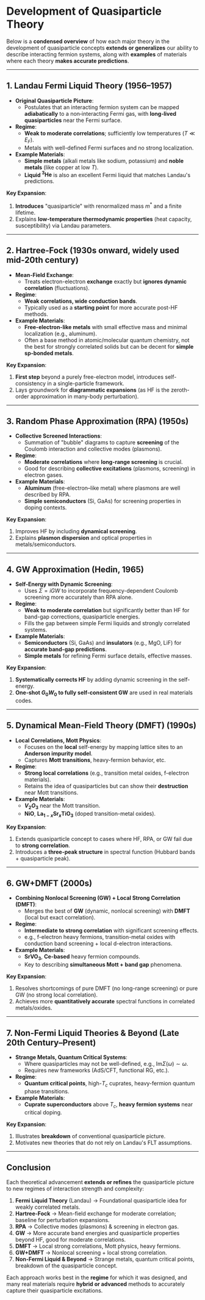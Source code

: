 # Development of Quasiparticle Theory

Below is a **condensed overview** of how each major theory in the development of quasiparticle concepts **extends or generalizes** our ability to describe interacting fermion systems, along with **examples** of materials where each theory **makes accurate predictions**.

---

## 1. Landau Fermi Liquid Theory (1956–1957)
- **Original Quasiparticle Picture**:  
  - Postulates that an interacting fermion system can be mapped **adiabatically** to a non‐interacting Fermi gas, with **long‐lived quasiparticles** near the Fermi surface.
- **Regime**:  
  - **Weak to moderate correlations**; sufficiently low temperatures ($T \ll E_F$).  
  - Metals with well-defined Fermi surfaces and no strong localization.
- **Example Materials**:  
  - **Simple metals** (alkali metals like sodium, potassium) and **noble metals** (like copper at low $T$).  
  - **Liquid $^3\text{He}$** is also an excellent Fermi liquid that matches Landau's predictions.

**Key Expansion**:  
1. **Introduces** "quasiparticle" with renormalized mass $m^*$ and a finite lifetime.  
2. Explains **low-temperature thermodynamic properties** (heat capacity, susceptibility) via Landau parameters.

---

## 2. Hartree-Fock (1930s onward, widely used mid-20th century)
- **Mean-Field Exchange**:  
  - Treats electron-electron **exchange** exactly but **ignores dynamic correlation** (fluctuations).
- **Regime**:  
  - **Weak correlations, wide conduction bands**.  
  - Typically used as a **starting point** for more accurate post-HF methods.
- **Example Materials**:  
  - **Free-electron-like metals** with small effective mass and minimal localization (e.g., aluminum).  
  - Often a base method in atomic/molecular quantum chemistry, not the best for strongly correlated solids but can be decent for **simple sp-bonded metals**.

**Key Expansion**:
1. **First step** beyond a purely free-electron model, introduces self-consistency in a single-particle framework.  
2. Lays groundwork for **diagrammatic expansions** (as HF is the zeroth-order approximation in many-body perturbation).

---

## 3. Random Phase Approximation (RPA) (1950s)
- **Collective Screened Interactions**:  
  - Summation of "bubble" diagrams to capture **screening** of the Coulomb interaction and collective modes (plasmons).
- **Regime**:  
  - **Moderate correlations** where **long-range screening** is crucial.  
  - Good for describing **collective excitations** (plasmons, screening) in electron gases.
- **Example Materials**:  
  - **Aluminum** (free-electron–like metal) where plasmons are well described by RPA.  
  - **Simple semiconductors** (Si, GaAs) for screening properties in doping contexts.

**Key Expansion**:  
1. Improves HF by including **dynamical screening**.  
2. Explains **plasmon dispersion** and optical properties in metals/semiconductors.

---

## 4. GW Approximation (Hedin, 1965)
- **Self-Energy with Dynamic Screening**:  
  - Uses $\Sigma = i G W$ to incorporate frequency-dependent Coulomb screening more accurately than RPA alone.
- **Regime**:  
  - **Weak to moderate correlation** but significantly better than HF for band-gap corrections, quasiparticle energies.  
  - Fills the gap between simple Fermi liquids and strongly correlated systems.
- **Example Materials**:  
  - **Semiconductors** (Si, GaAs) and **insulators** (e.g., MgO, LiF) for **accurate band-gap predictions**.  
  - **Simple metals** for refining Fermi surface details, effective masses.
  
**Key Expansion**:
1. **Systematically corrects HF** by adding dynamic screening in the self-energy.  
2. **One-shot $G_0W_0$ to fully self-consistent GW** are used in real materials codes.

---

## 5. Dynamical Mean-Field Theory (DMFT) (1990s)
- **Local Correlations, Mott Physics**:  
  - Focuses on the **local** self-energy by mapping lattice sites to an **Anderson impurity model**.  
  - Captures **Mott transitions**, heavy-fermion behavior, etc.
- **Regime**:  
  - **Strong local correlations** (e.g., transition metal oxides, f-electron materials).  
  - Retains the idea of quasiparticles but can show their **destruction** near Mott transitions.
- **Example Materials**:  
  - **$V_2O_3$** near the Mott transition.  
  - **NiO**, **La$_{1-x}$Sr$_x$TiO$_3$** (doped transition-metal oxides).
  
**Key Expansion**:
1. Extends quasiparticle concept to cases where HF, RPA, or GW fail due to **strong correlation**.  
2. Introduces a **three-peak structure** in spectral function (Hubbard bands + quasiparticle peak).

---

## 6. GW+DMFT (2000s)
- **Combining Nonlocal Screening (GW) + Local Strong Correlation (DMFT)**:  
  - Merges the best of **GW** (dynamic, nonlocal screening) with **DMFT** (local but exact correlation).
- **Regime**:  
  - **Intermediate to strong correlation** with significant screening effects.  
  - e.g., f-electron heavy fermions, transition-metal oxides with conduction band screening + local d-electron interactions.
- **Example Materials**:
  - **SrVO$_3$**, **Ce-based** heavy fermion compounds.  
  - Key to describing **simultaneous Mott + band gap** phenomena.

**Key Expansion**:
1. Resolves shortcomings of pure DMFT (no long-range screening) or pure GW (no strong local correlation).  
2. Achieves more **quantitatively accurate** spectral functions in correlated metals/oxides.

---

## 7. Non-Fermi Liquid Theories & Beyond (Late 20th Century–Present)
- **Strange Metals, Quantum Critical Systems**:  
  - Where quasiparticles may not be well-defined, e.g., $\text{Im}\Sigma(\omega) \sim \omega$.  
  - Requires new frameworks (AdS/CFT, functional RG, etc.).
- **Regime**:  
  - **Quantum critical points**, high-$T_c$ cuprates, heavy-fermion quantum phase transitions.
- **Example Materials**:  
  - **Cuprate superconductors** above $T_c$, **heavy fermion systems** near critical doping.
  
**Key Expansion**:
1. Illustrates **breakdown** of conventional quasiparticle picture.  
2. Motivates new theories that do not rely on Landau's FLT assumptions.

---

## Conclusion
Each theoretical advancement **extends or refines** the quasiparticle picture to new regimes of interaction strength and complexity:

1. **Fermi Liquid Theory** (Landau) → Foundational quasiparticle idea for weakly correlated metals.  
2. **Hartree-Fock** → Mean-field exchange for moderate correlation; baseline for perturbation expansions.  
3. **RPA** → Collective modes (plasmons) & screening in electron gas.  
4. **GW** → More accurate band energies and quasiparticle properties beyond HF, good for moderate correlations.  
5. **DMFT** → Local strong correlations, Mott physics, heavy fermions.  
6. **GW+DMFT** → Nonlocal screening + local strong correlation.  
7. **Non-Fermi Liquid & Beyond** → Strange metals, quantum critical points, breakdown of the quasiparticle concept.

Each approach works best in the **regime** for which it was designed, and many real materials require **hybrid or advanced** methods to accurately capture their quasiparticle excitations.
